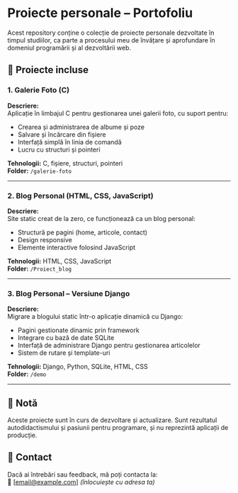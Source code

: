 # Proiecte personale – Portofoliu

Acest repository conține o colecție de proiecte personale dezvoltate în timpul studiilor, ca parte a procesului meu de învățare și aprofundare în domeniul programării și al dezvoltării web.

## 📂 Proiecte incluse

### 1. Galerie Foto (C)

**Descriere:**  
Aplicație în limbajul C pentru gestionarea unei galerii foto, cu suport pentru:
- Crearea și administrarea de albume și poze
- Salvare și încărcare din fișiere
- Interfață simplă în linia de comandă
- Lucru cu structuri și pointeri

**Tehnologii:** C, fișiere, structuri, pointeri  
**Folder:** `/galerie-foto`

---

### 2. Blog Personal (HTML, CSS, JavaScript)

**Descriere:**  
Site static creat de la zero, ce funcționează ca un blog personal:
- Structură pe pagini (home, articole, contact)
- Design responsive
- Elemente interactive folosind JavaScript

**Tehnologii:** HTML, CSS, JavaScript  
**Folder:** `/Proiect_blog`

---

### 3. Blog Personal – Versiune Django

**Descriere:**  
Migrare a blogului static într-o aplicație dinamică cu Django:
- Pagini gestionate dinamic prin framework
- Integrare cu bază de date SQLite
- Interfață de administrare Django pentru gestionarea articolelor
- Sistem de rutare și template-uri

**Tehnologii:** Django, Python, SQLite, HTML, CSS  
**Folder:** `/demo`

---

## 📌 Notă

Aceste proiecte sunt în curs de dezvoltare și actualizare. Sunt rezultatul autodidactismului și pasiunii pentru programare, și nu reprezintă aplicații de producție.

## 🔗 Contact

Dacă ai întrebări sau feedback, mă poți contacta la:  
📧 [email@example.com] *(înlocuiește cu adresa ta)*

